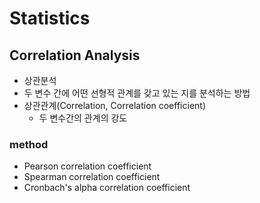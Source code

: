 # Statistics

## Correlation Analysis
- 상관분석
- 두 변수 간에 어떤 선형적 관계를 갖고 있는 지를 분석하는 방법
- 상관관계(Correlation, Correlation coefficient)
  * 두 변수간의 관계의 강도

### method
- Pearson correlation coefficient
- Spearman correlation coefficient
- Cronbach's alpha correlation coefficient
